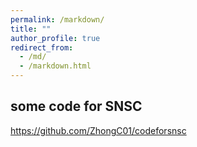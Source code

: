 ```yaml
---
permalink: /markdown/
title: ""
author_profile: true
redirect_from: 
  - /md/
  - /markdown.html
---
```


## some code for SNSC

https://github.com/ZhongC01/codeforsnsc
